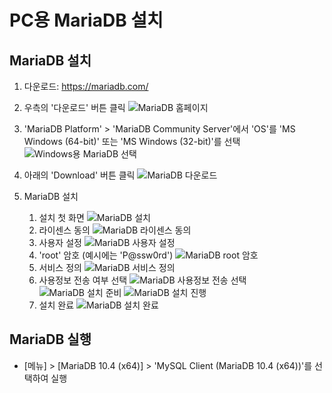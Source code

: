 # PC용 MariaDB 설치

## MariaDB 설치
1. 다운로드: https://mariadb.com/

2. 우측의 '다운로드' 버튼 클릭
   ![MariaDB 홈페이지](../../images/PC/mariadb-home.jpg)

3. 'MariaDB Platform' &gt; 'MariaDB Community Server'에서 'OS'를 'MS Windows (64-bit)' 또는 'MS Windows (32-bit)'를 선택
   ![Windows용 MariaDB 선택](../../images/PC/mariadb-win.jpg)

4. 아래의 'Download' 버튼 클릭
   ![MariaDB 다운로드](../../images/PC/mariadb-dn.jpg)

5. MariaDB 설치
   1. 설치 첫 화면
      ![MariaDB 설치](../../images/PC/mariadb-install.jpg)
   2. 라이센스 동의
      ![MariaDB 라이센스 동의](../../images/PC/mariadb-install-1.jpg)
   3. 사용자 설정
      ![MariaDB 사용자 설정](../../images/PC/mariadb-install-2.jpg)
   4. 'root' 암호 (예시에는 'P@ssw0rd')
      ![MariaDB root 암호](../../images/PC/mariadb-install-3.jpg)
   5. 서비스 정의
      ![MariaDB 서비스 정의](../../images/PC/mariadb-install-4.jpg)
   6. 사용정보 전송 여부 선택
      ![MariaDB 사용정보 전송 선택](../../images/PC/mariadb-install-5.jpg)
      ![MariaDB 설치 준비](../../images/PC/mariadb-install-6.jpg)
      ![MariaDB 설치 진행](../../images/PC/mariadb-install-7.jpg)
   7. 설치 완료
      ![MariaDB 설치 완료](../../images/PC/mariadb-install-8.jpg)

## MariaDB 실행
* [메뉴] > [MariaDB 10.4 (x64)] > 'MySQL Client (MariaDB 10.4 (x64))'를 선택하여 실행
